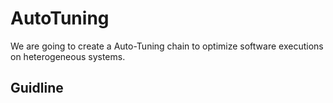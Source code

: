 # AutoTuning
We are going to create a Auto-Tuning chain to optimize software executions on heterogeneous systems.
## Guidline
